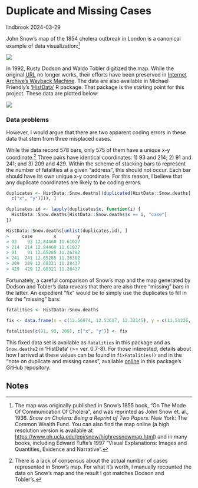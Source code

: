Duplicate and Missing Cases
================
lindbrook
2024-03-29

John Snow’s map of the 1854 cholera outbreak in London is a canonical
example of data visualization:[^1]

![](msu-snows-mapB.jpg)

In 1992, Rusty Dodson and Waldo Tobler digitized the map. While the
original [URL](http://www.ncgia.ucsb.edu/pubs/snow/snow.html) no longer
works, their efforts have been preserved in [Internet Archive’s Wayback
Machine](https://web.archive.org/web/20100703153945/http://ncgia.ucsb.edu/Publications/Software/cholera/streets).
The data are also available in Michael Friendly’s
[‘HistData’](https://cran.r-project.org/package=HistData) R package.
That package is the starting point for this project. These data are
plotted below:

<img src="duplicate.missing.cases_files/figure-gfm/unnamed-chunk-2-1.png" style="display: block; margin: auto;" />

### Data problems

However, I would argue that there are two apparent coding errors in
these data that stem from three misplaced cases.

While the data record 578 bars, only 575 of them have a unique x-y
coordinate.[^2] Three pairs have identical coordinates: 1) 93 and 214;
2) 91 and 241; and 3) 209 and 429. Within the scheme of stacking bars to
represent the number of fatalities at a given “address”, this should not
occur. Each bar should have its own unique x-y coordinate. For this
reason, I believe that any duplicate coordinates are likely to be coding
errors.

``` r
duplicates <- HistData::Snow.deaths[(duplicated(HistData::Snow.deaths[,
  c("x", "y")])), ]

duplicates.id <- lapply(duplicates$x, function(i) {
  HistData::Snow.deaths[HistData::Snow.deaths$x == i, "case"]
})

HistData::Snow.deaths[unlist(duplicates.id), ]
>     case        x        y
> 93    93 12.84460 11.61027
> 214  214 12.84460 11.61027
> 91    91 12.65285 11.26382
> 241  241 12.65285 11.26382
> 209  209 12.68321 11.28437
> 429  429 12.68321 11.28437
```

Fortunately, a careful comparison of Snow’s map and the map generated by
Dodson and Tobler’s data reveals that there are also three “missing”
bars in the latter. An expedient “fix” would be to simply use the
duplicates to fill in for the “missing” bars:

``` r
fatalities <- HistData::Snow.deaths

fix <- data.frame(x = c(12.56974, 12.53617, 12.33145), y = c(11.51226, 11.58107, 14.80316))

fatalities[c(91, 93, 209), c("x", "y")] <- fix
```

This fixed data set is available as `fatalities` in this package and as
`Snow.deaths2` in ‘HistData’ (\>= ver. 0.7-8). For those interested,
details about how I arrived at these values can be found in
`fixFatalities()` and in the “note on duplicate and missing cases”,
available
[online](https://github.com/lindbrook/cholera/blob/master/docs/notes/duplicate.missing.cases.notes.md)
in this package’s GitHub repository.

## Notes

[^1]: The map was originally published in Snow’s 1855 book, “On The Mode
    Of Communication Of Cholera”, and was reprinted as John Snow et.
    al., 1936. *Snow on Cholera: Being a Reprint of Two Papers*. New
    York: The Common Wealth Fund. You can also find the map online (a
    high resolution version is available at
    <https://www.ph.ucla.edu/epi/snow/highressnowmap.html>) and in many
    books, including Edward Tufte’s 1997 “Visual Explanations: Images
    and Quantities, Evidence and Narrative”.

[^2]: There is a lack of consensus about the actual number of cases
    represented in Snow’s map. For what it’s worth, I manually recounted
    the data on Snow’s map and the result I got matches Dodson and
    Tobler’s.
